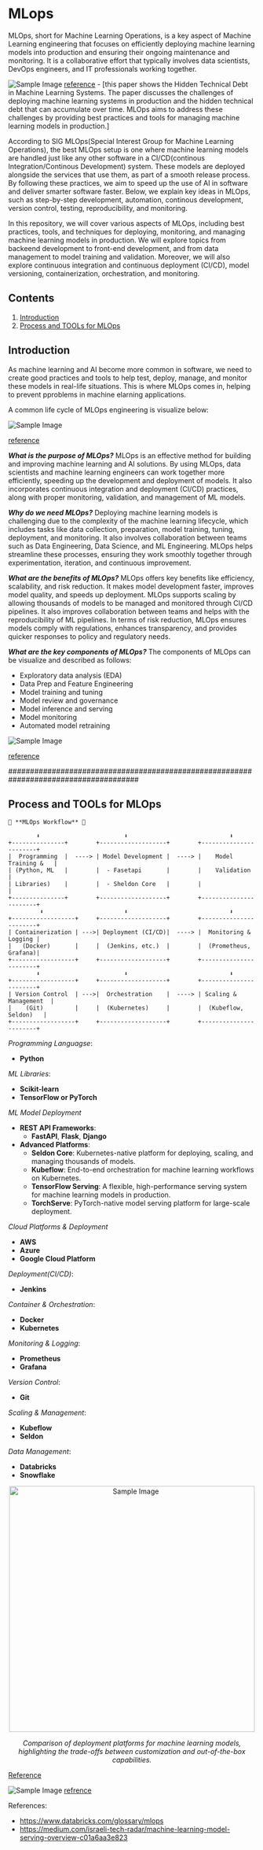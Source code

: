 # MLops
MLOps, short for Machine Learning Operations, is a key aspect of Machine Learning engineering that focuses on efficiently deploying machine learning models into production and ensuring their ongoing maintenance and monitoring. It is a collaborative effort that typically involves data scientists, DevOps engineers, and IT professionals working together.


![Sample Image](./img/6.png)
[reference](https://proceedings.neurips.cc/paper_files/paper/2015/file/86df7dcfd896fcaf2674f757a2463eba-Paper.pdf) - [this paper shows the Hidden Technical Debt in Machine Learning Systems. The paper discusses the challenges of deploying machine learning systems in production and the hidden technical debt that can accumulate over time. MLOps aims to address these challenges by providing best practices and tools for managing machine learning models in production.]


According to SIG MLOps(Special Interest Group for Machine Learning Operations), the best MLOps setup is one where machine learning models are handled just like any other software in a CI/CD(continous Integration/Continous Development) system. These models are deployed alongside the services that use them, as part of a smooth release process. By following these practices, we aim to speed up the use of AI in software and deliver smarter software faster. Below, we explain key ideas in MLOps, such as step-by-step development, automation, continous development, version control, testing, reproducibility, and monitoring. 


In this repository, we will cover various aspects of MLOps, including best practices, tools, and techniques for deploying, monitoring, and managing machine learning models in production. We will explore topics from backeend development to front-end development, and from data management to model training and validation. Moreover, we will also explore continuous integration and continuous deployment (CI/CD), model versioning, containerization, orchestration, and monitoring.

## Contents
1. [Introduction](#introduction)
2. [Process and TOOLs for MLOps](#Process-and-TOOLs-for-MLOps)




## Introduction
As machine learning and AI become more common in software, we need to create good practices and tools to help test, deploy, manage, and monitor these models in real-life situations. This is where MLOps comes in, helping to prevent pproblems in machine elarning applications.

A common life cycle of MLOps engineering is visualize below:

![Sample Image](./img/1.png)

[reference](https://www.databricks.com/glossary/mlops)



***What is the purpose of MLOps?***
MLOps is an effective method for building and improving machine learning and AI solutions. By using MLOps, data scientists and machine learning engineers can work together more efficiently, speeding up the development and deployment of models. It also incorporates continuous integration and deployment (CI/CD) practices, along with proper monitoring, validation, and management of ML models.

***Why do we need MLOps?***
Deploying machine learning models is challenging due to the complexity of the machine learning lifecycle, which includes tasks like data collection, preparation, model training, tuning, deployment, and monitoring. It also involves collaboration between teams such as Data Engineering, Data Science, and ML Engineering. MLOps helps streamline these processes, ensuring they work smoothly together through experimentation, iteration, and continuous improvement.

***What are the benefits of MLOps?***
MLOps offers key benefits like efficiency, scalability, and risk reduction. It makes model development faster, improves model quality, and speeds up deployment. MLOps supports scaling by allowing thousands of models to be managed and monitored through CI/CD pipelines. It also improves collaboration between teams and helps with the reproducibility of ML pipelines. In terms of risk reduction, MLOps ensures models comply with regulations, enhances transparency, and provides quicker responses to policy and regulatory needs.

***What are the key components of MLOps?***
The components of MLOps can be visualize and described as follows:

- Exploratory data analysis (EDA)
- Data Prep and Feature Engineering
- Model training and tuning
- Model review and governance
- Model inference and serving
- Model monitoring
- Automated model retraining

![Sample Image](./img/2.png)

[reference](https://www.databricks.com/glossary/mlops)


######################################################################################

## Process and TOOLs for MLOps

```table
🚀 **MLOps Workflow** 🚀

        ⬇️                        ⬇️                             ⬇️
+---------------+        +-------------------+        +-----------------------+
|  Programming  |  ----> | Model Development |  ----> |    Model Training &   |
| (Python, ML   |        |  - Fasetapi       |        |    Validation         |
| Libraries)    |        |  - Sheldon Core   |        |                       |
+---------------+        +-------------------+        +-----------------------+
         ⬇️                       ⬇️                             ⬇️
+------------------+     +-------------------+        +-----------------------+
| Containerization | --->| Deployment (CI/CD)|  ----> |  Monitoring & Logging |
|   (Docker)       |     |  (Jenkins, etc.)  |        |  (Prometheus, Grafana)|
+------------------+     +-------------------+        +-----------------------+
        ⬇️                        ⬇️                             ⬇️
+------------------+     +-------------------+        +-----------------------+
| Version Control  | --->|  Orchestration    |  ----> | Scaling & Management  |
|    (Git)         |     |  (Kubernetes)     |        |  (Kubeflow, Seldon)   |
+------------------+     +-------------------+        +-----------------------+
```

*Programming Languagse*:
- **Python**

*ML Libraries*:
- **Scikit-learn**
- **TensorFlow or PyTorch**

*ML Model Deployment*
- **REST API Frameworks**: 
  - **FastAPI**, **Flask**, **Django**
- **Advanced Platforms**: 
  - **Seldon Core**: Kubernetes-native platform for deploying, scaling, and managing thousands of models.
  - **Kubeflow**: End-to-end orchestration for machine learning workflows on Kubernetes.
  - **TensorFlow Serving**: A flexible, high-performance serving system for machine learning models in production.
  - **TorchServe**: PyTorch-native model serving platform for large-scale deployment.

*Cloud Platforms & Deployment*
- **AWS**
- **Azure**
- **Google Cloud Platform**

*Deployment(CI/CD)*:
- **Jenkins**

*Container & Orchestration*:
- **Docker**
- **Kubernetes**

*Monitoring & Logging*:
- **Prometheus**
- **Grafana**

*Version Control*:
- **Git**

*Scaling & Management*:
- **Kubeflow**
- **Seldon**

*Data Management*:
- **Databricks**
- **Snowflake**



<div align="center">
  <img src="./img/1.webp" alt="Sample Image" width="500">
  <p><em>Comparison of deployment platforms for machine learning models, highlighting the trade-offs between customization and out-of-the-box capabilities.</em></p>
</div>

[Reference](https://superwise.ai/blog/kserve-vs-seldon-core/)




![Sample Image](./img/1.webp)
[refrence](https://superwise.ai/blog/kserve-vs-seldon-core/)

References:

- https://www.databricks.com/glossary/mlops
- https://medium.com/israeli-tech-radar/machine-learning-model-serving-overview-c01a6aa3e823